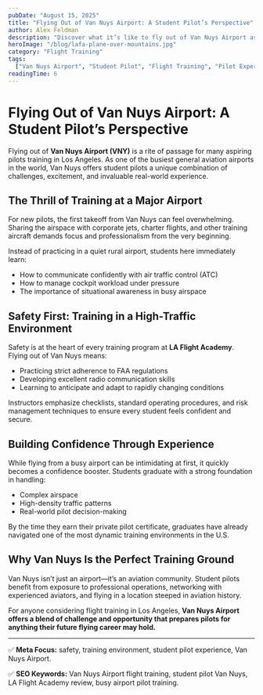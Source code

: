 ```yaml
---
pubDate: "August 15, 2025"
title: "Flying Out of Van Nuys Airport: A Student Pilot’s Perspective"
author: Alex Feldman
description: "Discover what it’s like to fly out of Van Nuys Airport as a student pilot, including the challenges, safety measures, and unique learning experiences."
heroImage: "/blog/lafa-plane-over-mountains.jpg"
category: "Flight Training"
tags:
  ["Van Nuys Airport", "Student Pilot", "Flight Training", "Pilot Experience"]
readingTime: 6
---
```


# Flying Out of Van Nuys Airport: A Student Pilot’s Perspective

Flying out of **Van Nuys Airport (VNY)** is a rite of passage for many aspiring pilots training in Los Angeles. As one of the busiest general aviation airports in the world, Van Nuys offers student pilots a unique combination of challenges, excitement, and invaluable real-world experience.

## The Thrill of Training at a Major Airport

For new pilots, the first takeoff from Van Nuys can feel overwhelming. Sharing the airspace with corporate jets, charter flights, and other training aircraft demands focus and professionalism from the very beginning.

Instead of practicing in a quiet rural airport, students here immediately learn:

- How to communicate confidently with air traffic control (ATC)
- How to manage cockpit workload under pressure
- The importance of situational awareness in busy airspace

## Safety First: Training in a High-Traffic Environment

Safety is at the heart of every training program at **LA Flight Academy**. Flying out of Van Nuys means:

- Practicing strict adherence to FAA regulations
- Developing excellent radio communication skills
- Learning to anticipate and adapt to rapidly changing conditions

Instructors emphasize checklists, standard operating procedures, and risk management techniques to ensure every student feels confident and secure.

## Building Confidence Through Experience

While flying from a busy airport can be intimidating at first, it quickly becomes a confidence booster. Students graduate with a strong foundation in handling:

- Complex airspace
- High-density traffic patterns
- Real-world pilot decision-making

By the time they earn their private pilot certificate, graduates have already navigated one of the most dynamic training environments in the U.S.

## Why Van Nuys Is the Perfect Training Ground

Van Nuys isn’t just an airport—it’s an aviation community. Student pilots benefit from exposure to professional operations, networking with experienced aviators, and flying in a location steeped in aviation history.

For anyone considering flight training in Los Angeles, **Van Nuys Airport offers a blend of challenge and opportunity that prepares pilots for anything their future flying career may hold.**

---

✅ **Meta Focus:** safety, training environment, student pilot experience, Van Nuys Airport.

✅ **SEO Keywords:** Van Nuys Airport flight training, student pilot Van Nuys, LA Flight Academy review, busy airport pilot training.
